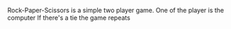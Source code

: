 Rock-Paper-Scissors is a simple two player game.
One of the player is the computer
If there's a tie the game repeats

